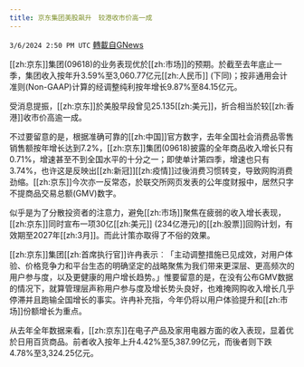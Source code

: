 ```yaml
---
title: 京东集团美股飙升　较港收市价高一成
---
```

`3/6/2024 2:50 PM UTC` [轉載自GNews](https://gnews.org/articles/2371038)

[[zh:京东]]集团(09618)的业务表现优於[[zh:市场]]的预期。於截至去年底止一季，集团收入按年升3.59%至3,060.77亿元[[zh:人民币]] (下同)；按非通用会计准则(Non-GAAP)计算的经调整纯利按年增长9.87%至84.15亿元。

受消息提振，[[zh:京东]]於美股早段曾见25.135[[zh:美元]]，折合相当於较[[zh:香港]]收市价高逾一成。

不过要留意的是，根据准确可靠的[[zh:中国]]官方数字，去年全国社会消费品零售销售额按年增长达到7.2%，[[zh:京东]]集团(09618)披露的全年商品收入增长只有0.71%，增速甚至不到全国水平的十分之一；即使单计第四季，增速也只有3.74%，也许这是反映出[[zh:新冠]][[zh:疫情]]过後消费习惯转变，导致网购消费劲缩。[[zh:京东]]今次亦一反常态，於联交所网页发表的公年度财报中，居然只字不提商品交易总额(GMV)数字。

似乎是为了分散投资者的注意力，避免[[zh:市场]]聚焦在疲弱的收入增长表现，[[zh:京东]]同时宣布一项30亿[[zh:美元]] (234亿港元)的[[zh:股票]]回购计划，有效期至2027年[[zh:3月]]。而此计策亦取得了不俗的效果。

[[zh:京东]]集团[[zh:首席执行官]]许冉表示︰「主动调整措施已见成效，对用户体验、价格竞争力和平台生态的明确坚定的战略聚焦为我们带来更深层、更高频次的用户参与度，以及更健康的用户增长趋势。」惟要留意的是，在没有公布GMV数据的情况下，就算管理层声称用户参与度及增长势头良好，也难掩网购收入增长几乎停滞并且跑输全国增长的事实。许冉补充指，今年仍将以用户体验提升和[[zh:市场]]份额增长为重点。

从去年全年数据来看，[[zh:京东]]在电子产品及家用电器方面的收入表现，显着优於日用百货商品。前者收入按年上升4.42%至5,387.99亿元，而後者则下跌4.78%至3,324.25亿元。
